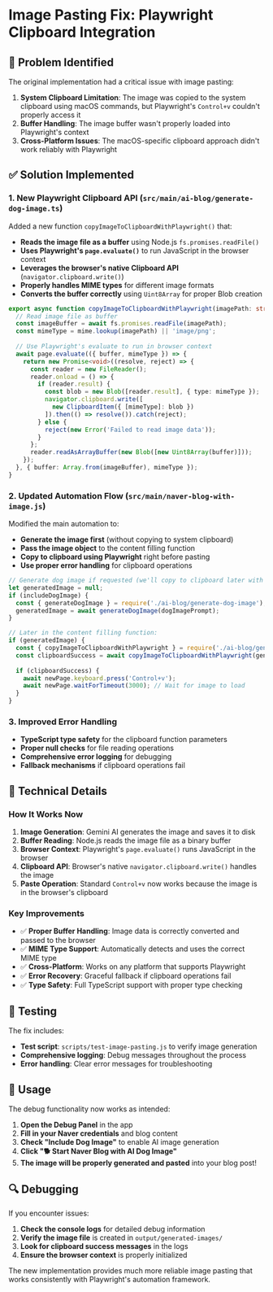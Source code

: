 # Image Pasting Fix: Playwright Clipboard Integration

## 🐛 Problem Identified

The original implementation had a critical issue with image pasting:

1. **System Clipboard Limitation**: The image was copied to the system clipboard using macOS commands, but Playwright's `Control+v` couldn't properly access it
2. **Buffer Handling**: The image buffer wasn't properly loaded into Playwright's context
3. **Cross-Platform Issues**: The macOS-specific clipboard approach didn't work reliably with Playwright

## ✅ Solution Implemented

### 1. **New Playwright Clipboard API** (`src/main/ai-blog/generate-dog-image.ts`)

Added a new function `copyImageToClipboardWithPlaywright()` that:

- **Reads the image file as a buffer** using Node.js `fs.promises.readFile()`
- **Uses Playwright's `page.evaluate()`** to run JavaScript in the browser context
- **Leverages the browser's native Clipboard API** (`navigator.clipboard.write()`)
- **Properly handles MIME types** for different image formats
- **Converts the buffer correctly** using `Uint8Array` for proper Blob creation

```typescript
export async function copyImageToClipboardWithPlaywright(imagePath: string, page: any): Promise<boolean> {
  // Read image file as buffer
  const imageBuffer = await fs.promises.readFile(imagePath);
  const mimeType = mime.lookup(imagePath) || 'image/png';
  
  // Use Playwright's evaluate to run in browser context
  await page.evaluate(({ buffer, mimeType }) => {
    return new Promise<void>((resolve, reject) => {
      const reader = new FileReader();
      reader.onload = () => {
        if (reader.result) {
          const blob = new Blob([reader.result], { type: mimeType });
          navigator.clipboard.write([
            new ClipboardItem({ [mimeType]: blob })
          ]).then(() => resolve()).catch(reject);
        } else {
          reject(new Error('Failed to read image data'));
        }
      };
      reader.readAsArrayBuffer(new Blob([new Uint8Array(buffer)]));
    });
  }, { buffer: Array.from(imageBuffer), mimeType });
}
```

### 2. **Updated Automation Flow** (`src/main/naver-blog-with-image.js`)

Modified the main automation to:

- **Generate the image first** (without copying to system clipboard)
- **Pass the image object** to the content filling function
- **Copy to clipboard using Playwright** right before pasting
- **Use proper error handling** for clipboard operations

```javascript
// Generate dog image if requested (we'll copy to clipboard later with Playwright)
let generatedImage = null;
if (includeDogImage) {
  const { generateDogImage } = require('./ai-blog/generate-dog-image');
  generatedImage = await generateDogImage(dogImagePrompt);
}

// Later in the content filling function:
if (generatedImage) {
  const { copyImageToClipboardWithPlaywright } = require('./ai-blog/generate-dog-image');
  const clipboardSuccess = await copyImageToClipboardWithPlaywright(generatedImage.filePath, newPage);
  
  if (clipboardSuccess) {
    await newPage.keyboard.press('Control+v');
    await newPage.waitForTimeout(3000); // Wait for image to load
  }
}
```

### 3. **Improved Error Handling**

- **TypeScript type safety** for the clipboard function parameters
- **Proper null checks** for file reading operations
- **Comprehensive error logging** for debugging
- **Fallback mechanisms** if clipboard operations fail

## 🔧 Technical Details

### How It Works Now

1. **Image Generation**: Gemini AI generates the image and saves it to disk
2. **Buffer Reading**: Node.js reads the image file as a binary buffer
3. **Browser Context**: Playwright's `page.evaluate()` runs JavaScript in the browser
4. **Clipboard API**: Browser's native `navigator.clipboard.write()` handles the image
5. **Paste Operation**: Standard `Control+v` now works because the image is in the browser's clipboard

### Key Improvements

- ✅ **Proper Buffer Handling**: Image data is correctly converted and passed to the browser
- ✅ **MIME Type Support**: Automatically detects and uses the correct MIME type
- ✅ **Cross-Platform**: Works on any platform that supports Playwright
- ✅ **Error Recovery**: Graceful fallback if clipboard operations fail
- ✅ **Type Safety**: Full TypeScript support with proper type checking

## 🧪 Testing

The fix includes:

- **Test script**: `scripts/test-image-pasting.js` to verify image generation
- **Comprehensive logging**: Debug messages throughout the process
- **Error handling**: Clear error messages for troubleshooting

## 🚀 Usage

The debug functionality now works as intended:

1. **Open the Debug Panel** in the app
2. **Fill in your Naver credentials** and blog content
3. **Check "Include Dog Image"** to enable AI image generation
4. **Click "🐕 Start Naver Blog with AI Dog Image"**
5. **The image will be properly generated and pasted** into your blog post!

## 🔍 Debugging

If you encounter issues:

1. **Check the console logs** for detailed debug information
2. **Verify the image file** is created in `output/generated-images/`
3. **Look for clipboard success messages** in the logs
4. **Ensure the browser context** is properly initialized

The new implementation provides much more reliable image pasting that works consistently with Playwright's automation framework.
